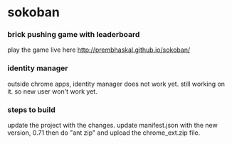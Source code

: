 # sokoban 

### brick pushing game with leaderboard

play the game live here http://prembhaskal.github.io/sokoban/  

### identity manager
outside chrome apps, identity manager does not work yet. still working on it. so new user won't work yet.

### steps to build
update the project with the changes.
update manifest.json with the new version, 0.71
then do "ant zip" and upload the chrome_ext.zip file.
	